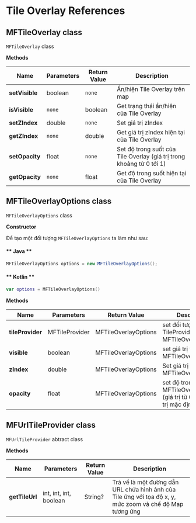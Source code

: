 # Tile Overlay References

## MFTileOverlay class

`MFTileOverlay` class

**Methods**

| Name           | Parameters                              | Return Value | Description                                                                            |
|----------------|-----------------------------------------|--------------|----------------------------------------------------------------------------------------|
| **setVisible** | boolean                                 | `none`       | Ẩn/hiện Tile Overlay trên map                                                          |
| **isVisible**  | `none`                                  | boolean      | Get trạng thái ẩn/hiện của Tile Overlay                                                |
| **setZIndex**  | double                                  | `none`       | Set giá trị zIndex                                                                     |
| **getZIndex**  | `none`                                  | double       | Get giá trị zIndex hiện tại của Tile Overlay                                           |
| **setOpacity** | float                                   | `none`       | Set độ trong suốt của Tile Overlay (giá trị trong khoảng từ 0 tới 1)                   |
| **getOpacity** | `none`                                  | float        | Get độ trong suốt hiện tại của Tile Overlay                                            |

## MFTileOverlayOptions class

`MFTileOverlayOptions` class

**Constructor**

Để tạo một đối tượng `MFTileOverlayOptions` ta làm như sau:

<!-- tabs:start -->
#### ** Java **

```java
MFTileOverlayOptions options = new MFTileOverlayOptions();
```

#### ** Kotlin **

```kotlin
var options = MFTileOverlayOptions()
```
<!-- tabs:end -->

**Methods**

| Name           | Parameters                              | Return Value | Description                                                                            |
|----------------|-----------------------------------------|--------------|----------------------------------------------------------------------------------------|
| **tileProvider** | MFTileProvider                        | MFTileOverlayOptions| set đối tượng TileProvider cho MFTileOverlayOptions                             |
| **visible**    | boolean                                 | MFTileOverlayOptions| set giá trị visible cho MFTileOverlayOptions                                    |
| **zIndex**     | double                                  | MFTileOverlayOptions| Set giá trị zIndex cho MFTileOverlayOptions                                     |
| **opacity**    | float                                   | MFTileOverlayOptions| set độ trong suốt cho MFTileOverlayOptions (giá trị từ 0 tới 1). Giá trị mặc định là 1|

## MFUrlTileProvider class

`MFUrlTileProvider` abtract class

**Methods**

| Name           | Parameters                              | Return Value | Description                                                                            |
|----------------|-----------------------------------------|--------------|----------------------------------------------------------------------------------------|
| **getTileUrl** | int, int, int, boolean                  | String?      | Trả về là một đường dẫn URL chứa hình ảnh của Tile ứng với tọa độ x, y, mức zoom và chế độ Map tương ứng|

